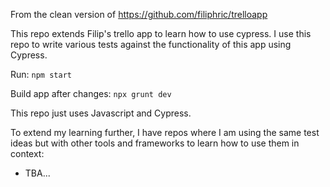 From the clean version of https://github.com/filiphric/trelloapp

This repo extends Filip's trello app to learn how to use cypress. I use this repo to write various tests against the functionality of this app using Cypress.

Run: `npm start`

Build app after changes: `npx grunt dev`

This repo just uses Javascript and Cypress.

To extend my learning further, I have repos where I am using the same test ideas but with other tools and frameworks to learn how to use them in context:
- TBA...